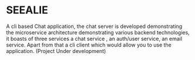 # SEEALIE

A cli based Chat application, the chat server is developed demonstrating the microservice architecture demonstrating various backend technologies, it boasts of three services a chat service , an auth/user service, an email service.
Apart from that a cli client which would allow you to use the application. (Project Under development)
